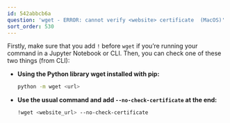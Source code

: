 ```yaml
---
id: 542abbcb6a
question: 'wget - ERROR: cannot verify <website> certificate  (MacOS)'
sort_order: 530
---
```


Firstly, make sure that you add `!` before `wget` if you’re running your command in a Jupyter Notebook or CLI. Then, you can check one of these two things (from CLI):

- **Using the Python library wget installed with pip:**

  ```bash
  python -m wget <url>
  ```

- **Use the usual command and add `--no-check-certificate` at the end:**

  ```bash
  !wget <website_url> --no-check-certificate
  ```